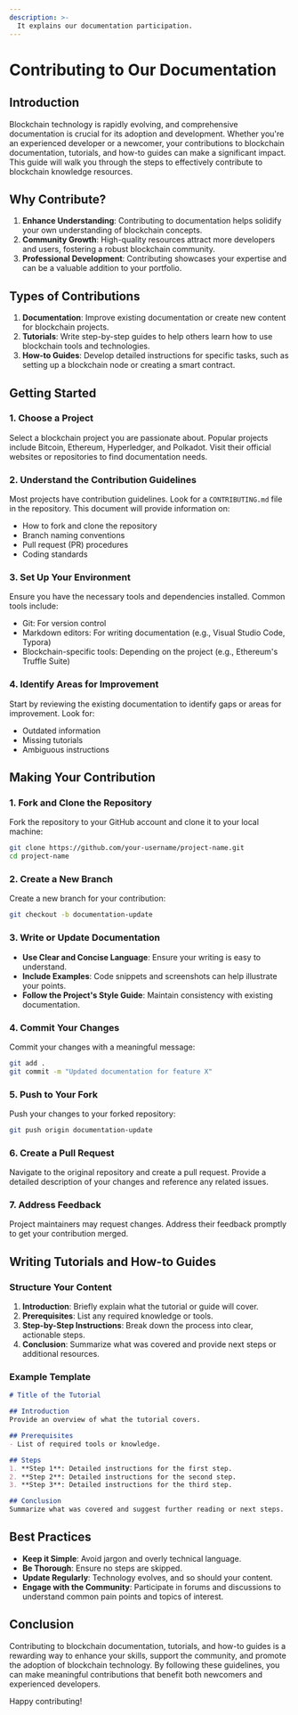 ```yaml
---
description: >-
  It explains our documentation participation.
---
```



# Contributing to Our Documentation

## Introduction

Blockchain technology is rapidly evolving, and comprehensive documentation is crucial for its adoption and development. Whether you're an experienced developer or a newcomer, your contributions to blockchain documentation, tutorials, and how-to guides can make a significant impact. This guide will walk you through the steps to effectively contribute to blockchain knowledge resources.

## Why Contribute?

1. **Enhance Understanding**: Contributing to documentation helps solidify your own understanding of blockchain concepts.
2. **Community Growth**: High-quality resources attract more developers and users, fostering a robust blockchain community.
3. **Professional Development**: Contributing showcases your expertise and can be a valuable addition to your portfolio.

## Types of Contributions

1. **Documentation**: Improve existing documentation or create new content for blockchain projects.
2. **Tutorials**: Write step-by-step guides to help others learn how to use blockchain tools and technologies.
3. **How-to Guides**: Develop detailed instructions for specific tasks, such as setting up a blockchain node or creating a smart contract.

## Getting Started

### 1. Choose a Project

Select a blockchain project you are passionate about. Popular projects include Bitcoin, Ethereum, Hyperledger, and Polkadot. Visit their official websites or repositories to find documentation needs.

### 2. Understand the Contribution Guidelines

Most projects have contribution guidelines. Look for a `CONTRIBUTING.md` file in the repository. This document will provide information on:

- How to fork and clone the repository
- Branch naming conventions
- Pull request (PR) procedures
- Coding standards

### 3. Set Up Your Environment

Ensure you have the necessary tools and dependencies installed. Common tools include:

- Git: For version control
- Markdown editors: For writing documentation (e.g., Visual Studio Code, Typora)
- Blockchain-specific tools: Depending on the project (e.g., Ethereum's Truffle Suite)

### 4. Identify Areas for Improvement

Start by reviewing the existing documentation to identify gaps or areas for improvement. Look for:

- Outdated information
- Missing tutorials
- Ambiguous instructions

## Making Your Contribution

### 1. Fork and Clone the Repository

Fork the repository to your GitHub account and clone it to your local machine:

```bash
git clone https://github.com/your-username/project-name.git
cd project-name
```

### 2. Create a New Branch

Create a new branch for your contribution:

```bash
git checkout -b documentation-update
```

### 3. Write or Update Documentation

- **Use Clear and Concise Language**: Ensure your writing is easy to understand.
- **Include Examples**: Code snippets and screenshots can help illustrate your points.
- **Follow the Project's Style Guide**: Maintain consistency with existing documentation.

### 4. Commit Your Changes

Commit your changes with a meaningful message:

```bash
git add .
git commit -m "Updated documentation for feature X"
```

### 5. Push to Your Fork

Push your changes to your forked repository:

```bash
git push origin documentation-update
```

### 6. Create a Pull Request

Navigate to the original repository and create a pull request. Provide a detailed description of your changes and reference any related issues.

### 7. Address Feedback

Project maintainers may request changes. Address their feedback promptly to get your contribution merged.

## Writing Tutorials and How-to Guides

### Structure Your Content

1. **Introduction**: Briefly explain what the tutorial or guide will cover.
2. **Prerequisites**: List any required knowledge or tools.
3. **Step-by-Step Instructions**: Break down the process into clear, actionable steps.
4. **Conclusion**: Summarize what was covered and provide next steps or additional resources.

### Example Template

```markdown
# Title of the Tutorial

## Introduction
Provide an overview of what the tutorial covers.

## Prerequisites
- List of required tools or knowledge.

## Steps
1. **Step 1**: Detailed instructions for the first step.
2. **Step 2**: Detailed instructions for the second step.
3. **Step 3**: Detailed instructions for the third step.

## Conclusion
Summarize what was covered and suggest further reading or next steps.
```

## Best Practices

- **Keep it Simple**: Avoid jargon and overly technical language.
- **Be Thorough**: Ensure no steps are skipped.
- **Update Regularly**: Technology evolves, and so should your content.
- **Engage with the Community**: Participate in forums and discussions to understand common pain points and topics of interest.

## Conclusion

Contributing to blockchain documentation, tutorials, and how-to guides is a rewarding way to enhance your skills, support the community, and promote the adoption of blockchain technology. By following these guidelines, you can make meaningful contributions that benefit both newcomers and experienced developers.

Happy contributing!